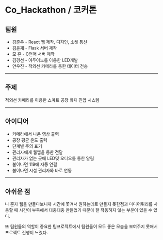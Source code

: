 # Co_Hackathon / 코커톤

## 팀원
  * 김준우 - React 웹 제작, 디자인, 소켓 통신
  * 김윤재 - Flask 서버 제작
  * 모 훈 - C언어 서버 제작
  * 김경선 - 아두이노를 이용한 LED개발
  * 안우진 - 적외선 카메라를 통한 데이터 전송

  ---
## 주제
  적외선 카메라를 이용한 스마트 공장 화재 진압 시스템

---
## 아이디어
  * 카메라에서 나온 영상 출력
  * 공장 평균 온도 출력
  * 단계별 주의 표기
  * 관리자에게 웹앱을 통한 전달
  * 관리자가 없는 곳에 LED및 오디오를 통한 알림
  * 불이나면 119에 자동 연결
  * 불이나면 시설 관리자와 바로 연동

  ---

## 아쉬운 점
  나 혼자 웹을 만들다보니까 시간에 쫓겨서 원하는데로 만들지 못한점과 미디어쿼리를 사용할 때 시간이 부족해서 대충대충 만들었기 때문에 잘 작동하지 않는 부분이 있을 수 있다.

  또 팀원들의 역할이 중요한 팀프로젝트에서 팀원들이 모두 좋은 모습을 보여주지 못해서 프로젝트 진행이 느렸다.